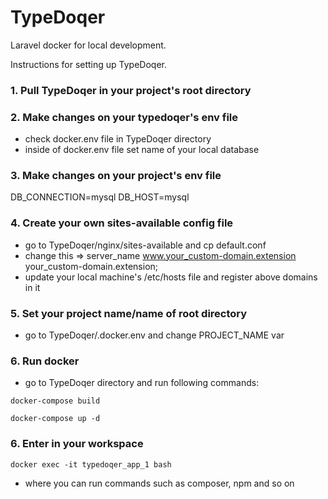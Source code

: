 # TypeDoqer
Laravel docker for local development.

Instructions for setting up TypeDoqer.

### 1. Pull TypeDoqer in your project's root directory
### 2. Make changes on your typedoqer's env file 
- check docker.env file in TypeDoqer directory
- inside of docker.env file set name of your local database

### 3. Make changes on your project's env file 
DB_CONNECTION=mysql
DB_HOST=mysql

### 4. Create your own sites-available config file
- go to TypeDoqer/nginx/sites-available and cp default.conf
- change this => server_name www.your_custom-domain.extension your_custom-domain.extension;
- update your local machine's /etc/hosts file and register above domains in it

### 5. Set your project name/name of root directory
- go to TypeDoqer/.docker.env and change PROJECT_NAME var

### 6. Run docker
- go to TypeDoqer directory and run following commands:

`docker-compose build` 

`docker-compose up -d` 

### 6. Enter in your workspace 
`docker exec -it typedoqer_app_1 bash` 
- where you can run commands such as composer, npm and so on